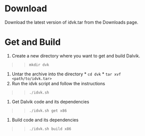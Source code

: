 # Download #

Download the latest version of idvk.tar from the Downloads page.


# Get and Build #

  1. Create a new directory where you want to get and build Dalvik.
> > `mkdir dvk`
  1. Untar the archive into the directory
    * `cd dvk`
    * `tar xvf <path/to/idvk.tar>`
  1. Run the idvk script and follow the instructions
> > `./idvk.sh`
  1. Get Dalvik code and its dependencies
> > `./idvk.sh get x86`
  1. Build code and its dependencies
> > `./idvk.sh build x86`